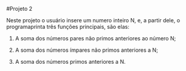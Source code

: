 #Projeto 2

Neste projeto o usuário insere um numero inteiro N, e, a partir dele, o programaprinta três funções principais, são elas:

1. A soma dos números pares não primos anteriores ao número N;

2. A soma dos números ímpares não primos anteriores a N;

3. A soma dos números primos anteriores a N.
